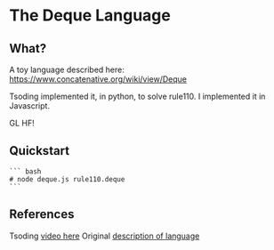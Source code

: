 # The Deque Language

## What?

A toy language described here: https://www.concatenative.org/wiki/view/Deque

Tsoding implemented it, in python, to solve rule110. I implemented it in Javascript.

GL HF!


## Quickstart

    ``` bash
    # node deque.js rule110.deque
    ```

## References

Tsoding [video here](https://www.youtube.com/watch?v=WvwU0wdkB8U)
Original [description of language](https://www.concatenative.org/wiki/view/Deque)
